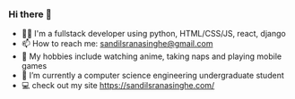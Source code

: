 ### Hi there 👋
- 🧔‍♂️ I'm a fullstack developer using python, HTML/CSS/JS, react, django
- 📫 How to reach me: sandilsranasinghe@gmail.com
- 🖤 My hobbies include watching anime, taking naps and playing mobile games
- 🌱 I’m currently a computer science engineering undergraduate student
- :computer: check out my site https://sandilsranasinghe.com/

<!--
**sandilsranasinghe/sandilsranasinghe** is a ✨ _special_ ✨ repository because its `README.md` (this file) appears on your GitHub profile.

Here are some ideas to get you started:

- 🔭 I’m currently working on ...
- 🌱 I’m currently learning ...
- 👯 I’m looking to collaborate on ...
- 🤔 I’m looking for help with ...
- 💬 Ask me about ...
- 📫 How to reach me: ...
- 😄 Pronouns: ...
- ⚡ Fun fact: ...
-->
